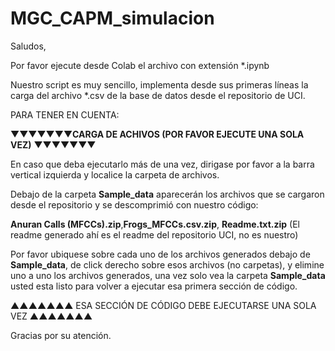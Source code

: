 # MGC_CAPM_simulacion

Saludos,

Por favor ejecute desde Colab el archivo con extensión *.ipynb

Nuestro script es muy sencillo, implementa desde sus primeras líneas la carga del archivo *.csv de la base de datos desde el repositorio de UCI.

PARA TENER EN CUENTA:

▼▼▼▼▼▼▼**CARGA DE ACHIVOS (POR FAVOR EJECUTE UNA SOLA VEZ)** ▼▼▼▼▼▼▼

En caso que deba ejecutarlo más de una vez, dirigase por favor a la barra vertical izquierda y localice la carpeta de archivos. 

Debajo de la carpeta  **Sample_data** aparecerán los archivos que se cargaron desde el repositorio y se descomprimió con nuestro código:

**Anuran Calls (MFCCs).zip**,**Frogs_MFCCs.csv.zip**, **Readme.txt.zip** 
(El readme generado ahí es el readme del repositorio UCI, no es nuestro)

Por favor ubiquese sobre cada uno de los archivos generados debajo de **Sample_data**, de click derecho sobre esos archivos (no carpetas), y elimine uno a uno los archivos generados, una vez solo vea la carpeta **Sample_data** usted esta listo para volver a ejecutar esa primera sección de código.

 ▲▲▲▲▲▲▲ ESA SECCIÓN DE CÓDIGO DEBE EJECUTARSE UNA SOLA VEZ ▲▲▲▲▲▲▲

Gracias por su atención.
